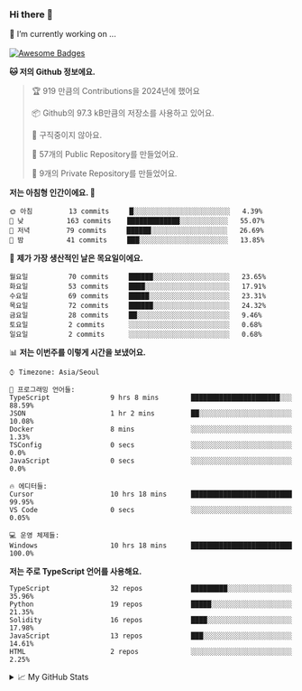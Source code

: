 ### Hi there 👋 
🔭 I’m currently working on ... </br></br>
[![Awesome Badges](https://img.shields.io/badge/Introduce-EN-green.svg)](https://github.com/tlatkdgus1/tlatkdgus1/blob/main/README.md.en)

<!--START_SECTION:waka-->
**🐱 저의 Github 정보에요.** 

> 🏆 919 만큼의 Contributions을 2024년에 했어요
 > 
> 📦 Github의 97.3 kB만큼의 저장소를 사용하고 있어요. 
 > 
> 🚫 구직중이지 않아요.
 > 
> 📜 57개의 Public Repository를 만들었어요. 
 > 
> 🔑 9개의 Private Repository를 만들었어요.  

**저는 아침형 인간이에요. 🐤** 

```text
🌞 아침         13 commits     █░░░░░░░░░░░░░░░░░░░░░░░░   4.39% 
🌆 낮　         163 commits    █████████████░░░░░░░░░░░░   55.07% 
🌃 저녁         79 commits     ██████░░░░░░░░░░░░░░░░░░░   26.69% 
🌙 밤　         41 commits     ███░░░░░░░░░░░░░░░░░░░░░░   13.85%

```
📅 **제가 가장 생산적인 날은 목요일이에요.** 

```text
월요일          70 commits     ██████░░░░░░░░░░░░░░░░░░░   23.65% 
화요일          53 commits     ████░░░░░░░░░░░░░░░░░░░░░   17.91% 
수요일          69 commits     █████░░░░░░░░░░░░░░░░░░░░   23.31% 
목요일          72 commits     ██████░░░░░░░░░░░░░░░░░░░   24.32% 
금요일          28 commits     ██░░░░░░░░░░░░░░░░░░░░░░░   9.46% 
토요일          2 commits      ░░░░░░░░░░░░░░░░░░░░░░░░░   0.68% 
일요일          2 commits      ░░░░░░░░░░░░░░░░░░░░░░░░░   0.68%

```


📊 **저는 이번주를 이렇게 시간을 보냈어요.** 

```text
⌚︎ Timezone: Asia/Seoul

💬 프로그래밍 언어들: 
TypeScript               9 hrs 8 mins        ██████████████████████░░░   88.59% 
JSON                     1 hr 2 mins         ██░░░░░░░░░░░░░░░░░░░░░░░   10.08% 
Docker                   8 mins              ░░░░░░░░░░░░░░░░░░░░░░░░░   1.33% 
TSConfig                 0 secs              ░░░░░░░░░░░░░░░░░░░░░░░░░   0.0% 
JavaScript               0 secs              ░░░░░░░░░░░░░░░░░░░░░░░░░   0.0%

🔥 에디터들: 
Cursor                   10 hrs 18 mins      █████████████████████████   99.95% 
VS Code                  0 secs              ░░░░░░░░░░░░░░░░░░░░░░░░░   0.05%

💻 운영 체제들: 
Windows                  10 hrs 18 mins      █████████████████████████   100.0%

```

**저는 주로 TypeScript 언어를 사용해요.** 

```text
TypeScript               32 repos            █████████░░░░░░░░░░░░░░░░   35.96% 
Python                   19 repos            █████░░░░░░░░░░░░░░░░░░░░   21.35% 
Solidity                 16 repos            ████░░░░░░░░░░░░░░░░░░░░░   17.98% 
JavaScript               13 repos            ███░░░░░░░░░░░░░░░░░░░░░░   14.61% 
HTML                     2 repos             ░░░░░░░░░░░░░░░░░░░░░░░░░   2.25%

```



<!--END_SECTION:waka-->

<details>
<summary>📈 My GitHub Stats</summary>
<p align="center"> <img src="https://github-readme-stats.vercel.app/api?username=tlatkdgus1&show_icons=true" alt="tlatkdgus1" />
</details>
